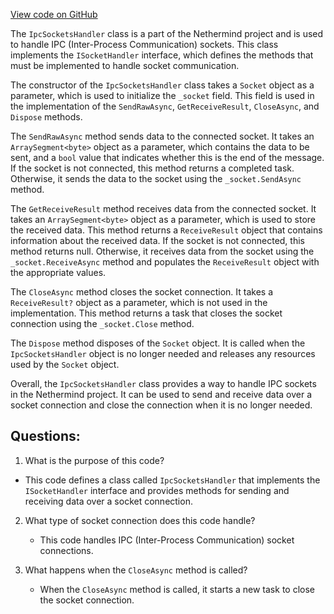 [View code on GitHub](https://github.com/nethermindeth/nethermind/Nethermind.Sockets/IpcSocketsHandler.cs)

The `IpcSocketsHandler` class is a part of the Nethermind project and is used to handle IPC (Inter-Process Communication) sockets. This class implements the `ISocketHandler` interface, which defines the methods that must be implemented to handle socket communication. 

The constructor of the `IpcSocketsHandler` class takes a `Socket` object as a parameter, which is used to initialize the `_socket` field. This field is used in the implementation of the `SendRawAsync`, `GetReceiveResult`, `CloseAsync`, and `Dispose` methods.

The `SendRawAsync` method sends data to the connected socket. It takes an `ArraySegment<byte>` object as a parameter, which contains the data to be sent, and a `bool` value that indicates whether this is the end of the message. If the socket is not connected, this method returns a completed task. Otherwise, it sends the data to the socket using the `_socket.SendAsync` method.

The `GetReceiveResult` method receives data from the connected socket. It takes an `ArraySegment<byte>` object as a parameter, which is used to store the received data. This method returns a `ReceiveResult` object that contains information about the received data. If the socket is not connected, this method returns null. Otherwise, it receives data from the socket using the `_socket.ReceiveAsync` method and populates the `ReceiveResult` object with the appropriate values.

The `CloseAsync` method closes the socket connection. It takes a `ReceiveResult?` object as a parameter, which is not used in the implementation. This method returns a task that closes the socket connection using the `_socket.Close` method.

The `Dispose` method disposes of the `Socket` object. It is called when the `IpcSocketsHandler` object is no longer needed and releases any resources used by the `Socket` object.

Overall, the `IpcSocketsHandler` class provides a way to handle IPC sockets in the Nethermind project. It can be used to send and receive data over a socket connection and close the connection when it is no longer needed.
## Questions: 
 1. What is the purpose of this code?
   - This code defines a class called `IpcSocketsHandler` that implements the `ISocketHandler` interface and provides methods for sending and receiving data over a socket connection.

2. What type of socket connection does this code handle?
   - This code handles IPC (Inter-Process Communication) socket connections.

3. What happens when the `CloseAsync` method is called?
   - When the `CloseAsync` method is called, it starts a new task to close the socket connection.